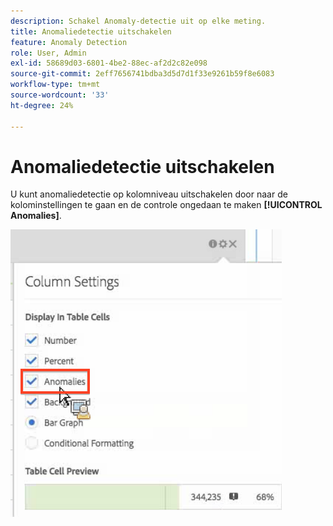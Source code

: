 ```yaml
---
description: Schakel Anomaly-detectie uit op elke meting.
title: Anomaliedetectie uitschakelen
feature: Anomaly Detection
role: User, Admin
exl-id: 58689d03-6801-4be2-88ec-af2d2c82e098
source-git-commit: 2eff7656741bdba3d5d7d1f33e9261b59f8e6083
workflow-type: tm+mt
source-wordcount: '33'
ht-degree: 24%

---
```


# Anomaliedetectie uitschakelen

U kunt anomaliedetectie op kolomniveau uitschakelen door naar de kolominstellingen te gaan en de controle ongedaan te maken **[!UICONTROL Anomalies]**.

![](assets/turnoff_anomalies.png)

